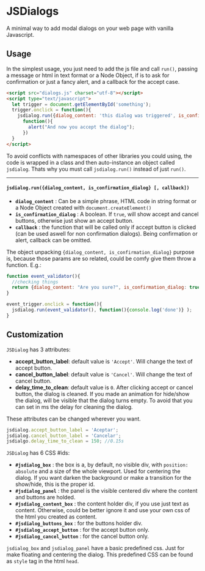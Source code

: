 # JSDialogs
A minimal way to add modal dialogs on your web page with vanilla Javascript.

## Usage

In the simplest usage, you just need to add the js file and call `run()`, passing a message or html in text format or a Node Object, if is to ask for confirmation or just a fancy alert, and a callback for the accept case.

```html
<script src="dialogs.js" charset="utf-8"></script>
<script type="text/javascript">
  let trigger = document.getElementById('something');
  trigger.onclick = function(){
    jsdialog.run({dialog_content: 'this dialog was triggered', is_confirmation_dialog: true}, 
      function(){
        alert("And now you accept the dialog");
      })
  }
</script>
```

To avoid conflicts with namespaces of other libraries you could using, the code is wrapped in a class and then auto-instance an object called `jsdialog`. Thats why you must call `jsdialog.run()` instead of just `run()`.

---

#### `jsdialog.run({dialog_content, is_confirmation_dialog} [, callback])`
- **`dialog_content`** : Can be a simple phrase, HTML code in string format or a Node Object created with `document.createElement()`
- **`is_confirmation_dialog`** : A boolean. If `true`, will show accept and cancel buttons, otherwise just show an accept button.
- **`callback`** : the function that will be called only if accept button is clicked (can be used aswell for non confirmation dialogs). Being confirmation or alert, callback can be omitted.
  
The object unpacking `{dialog_content, is_confirmation_dialog}` purpose is, because those params are so related, could be comfy give them throw a function. E.g.:

```javascript
function event_validator(){
  //checking things
  return {dialog_content: "Are you sure?", is_confirmation_dialog: true};
}

event_trigger.onclick = function(){
  jsdialog.run(event_validator(), function(){console.log('done')} );
}
```

## Customization

`JSDialog` has 3 attributes:
- **accept_button_label**: default value is `'Accept'`. Will change the text of accept button.
- **cancel_button_label**:  default value is `'Cancel'`. Will change the text of cancel button.
- **delay_time_to_clean**: default value is `0`. After clicking accept or cancel button, the dialog is cleaned. If you made an animation for hide/show the dialog, will be visible that the dialog turns empty. To avoid that you can set in ms the delay for cleaning the dialog.

These attributes can be changed wherever you want.
```javascript
jsdialog.accept_button_label = 'Aceptar';
jsdialog.cancel_button_label = 'Cancelar';
jsdialgo.delay_time_to_clean = 150; //0.15s
```

`JSDialog` has 6 CSS #ids:
- **`#jsdialog_box`** : the box is a, by default, no visible div, with `position: absolute` and a size of the whole viewport. Used for centering the dialog. If you want darken the background or make a transition for the show/hide, this is the proper id.
- **`#jsdialog_panel`** : the panel is the visible centered div where the content and buttons are holded.
- **`#jsdialog_content_box`** : the content holder div, if you use just text as content. Otherwise, could be better ignore it and use your own css of the html you created as content.
- **`#jsdialog_buttons_box`** : for the buttons holder div.
- **`#jsdialog_accept_button`** : for the accept button only.
- **`#jsdialog_cancel_button`** : for the cancel button only.

`jsdialog_box` and `jsdialog_panel` have a basic predefined css. Just for make floating and centering the dialog. This predefined CSS can be found as `style` tag in the html `head`.
